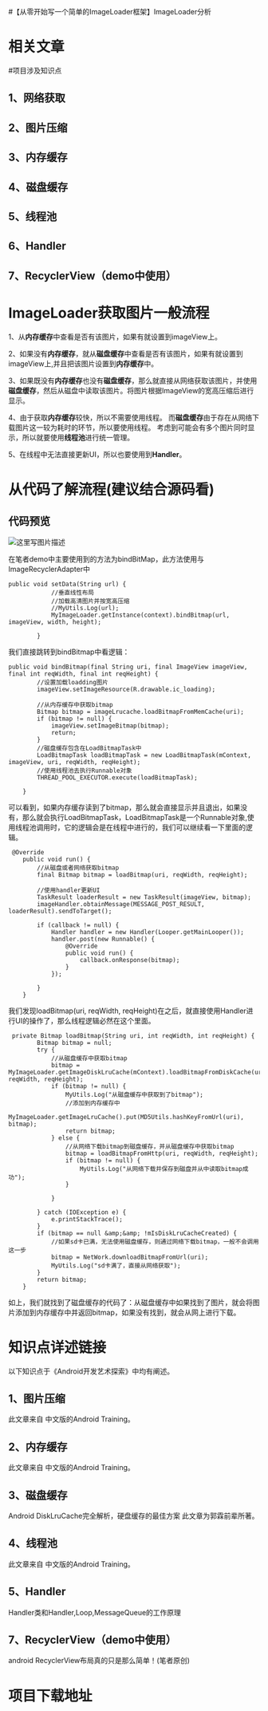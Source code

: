 #【从零开始写一个简单的ImageLoader框架】ImageLoader分析
# 相关文章







#项目涉及知识点

## 1、网络获取

## 2、图片压缩

## 3、内存缓存

## 4、磁盘缓存

## 5、线程池

## 6、Handler

## 7、RecyclerView（demo中使用）

# ImageLoader获取图片一般流程

1、从**内存缓存**中查看是否有该图片，如果有就设置到imageView上。

2、如果没有**内存缓存**，就从**磁盘缓存**中查看是否有该图片，如果有就设置到imageView上,并且把该图片设置到**内存缓存**中。

3、如果既没有**内存缓存**也没有**磁盘缓存**，那么就直接从网络获取该图片，并使用**磁盘缓存**，然后从磁盘中读取该图片。将图片根据ImageView的宽高压缩后进行显示。

4、由于获取**内存缓存**较快，所以不需要使用线程。 而**磁盘缓存**由于存在从网络下载图片这一较为耗时的环节，所以要使用线程。 考虑到可能会有多个图片同时显示，所以就要使用**线程池**进行统一管理。

5、在线程中无法直接更新UI，所以也要使用到**Handler**。

# 从代码了解流程(建议结合源码看)

## 代码预览

<img src="https://imgconvert.csdnimg.cn/aHR0cDovL2ltZy5ibG9nLmNzZG4ubmV0LzIwMTYwODEyMTUzOTA2NjAz" alt="这里写图片描述">

在笔者demo中主要使用到的方法为bindBitMap，此方法使用与ImageRecyclerAdapter中

```
public void setData(String url) {
            //垂直线性布局
            //加载高清图片并按宽高压缩
            //MyUtils.Log(url);
            MyImageLoader.getInstance(context).bindBitmap(url, imageView, width, height);

        }

```

我们直接跳转到bindBitmap中看逻辑：

```
public void bindBitmap(final String uri, final ImageView imageView, final int reqWidth, final int reqHeight) {
        //设置加载loadding图片
        imageView.setImageResource(R.drawable.ic_loading);

        //从内存缓存中获取bitmap
        Bitmap bitmap = imageLrucache.loadBitmapFromMemCache(uri);
        if (bitmap != null) {
            imageView.setImageBitmap(bitmap);
            return;
        }
        //磁盘缓存包含在LoadBitmapTask中
        LoadBitmapTask loadBitmapTask = new LoadBitmapTask(mContext, imageView, uri, reqWidth, reqHeight);
        //使用线程池去执行Runnable对象
        THREAD_POOL_EXECUTOR.execute(loadBitmapTask);

    }

```

可以看到，如果内存缓存读到了bitmap，那么就会直接显示并且退出，如果没有，那么就会执行LoadBitmapTask，LoadBitmapTask是一个Runnable对象,使用线程池调用时，它的逻辑会是在线程中进行的，我们可以继续看一下里面的逻辑。

```
 @Override
    public void run() {
        //从磁盘或者网络获取bitmap
        final Bitmap bitmap = loadBitmap(uri, reqWidth, reqHeight);

        //使用handler更新UI
        TaskResult loaderResult = new TaskResult(imageView, bitmap);
        imageHandler.obtainMessage(MESSAGE_POST_RESULT, loaderResult).sendToTarget();

        if (callback != null) {
            Handler handler = new Handler(Looper.getMainLooper());
            handler.post(new Runnable() {
                @Override
                public void run() {
                    callback.onResponse(bitmap);
                }
            });

        }
    }

```

我们发现loadBitmap(uri, reqWidth, reqHeight)在之后，就直接使用Handler进行UI的操作了，那么线程逻辑必然在这个里面。

```
 private Bitmap loadBitmap(String uri, int reqWidth, int reqHeight) {
        Bitmap bitmap = null;
        try {
            //从磁盘缓存中获取bitmap
            bitmap = MyImageLoader.getImageDiskLruCache(mContext).loadBitmapFromDiskCache(uri, reqWidth, reqHeight);
            if (bitmap != null) {
                MyUtils.Log("从磁盘缓存中获取到了bitmap");
                //添加到内存缓存中
                MyImageLoader.getImageLruCache().put(MD5Utils.hashKeyFromUrl(uri), bitmap);
                return bitmap;
            } else {
                //从网络下载bitmap到磁盘缓存，并从磁盘缓存中获取bitmap
                bitmap = loadBitmapFromHttp(uri, reqWidth, reqHeight);
                if (bitmap != null) {
                    MyUtils.Log("从网络下载并保存到磁盘并从中读取bitmap成功");
                }

            }

        } catch (IOException e) {
            e.printStackTrace();
        }
        if (bitmap == null &amp;&amp; !mIsDiskLruCacheCreated) {
            //如果sd卡已满，无法使用磁盘缓存，则通过网络下载bitmap，一般不会调用这一步
            bitmap = NetWork.downloadBitmapFromUrl(uri);
            MyUtils.Log("sd卡满了，直接从网络获取");
        }
        return bitmap;
    }

```

如上，我们就找到了磁盘缓存的代码了：从磁盘缓存中如果找到了图片，就会将图片添加到内存缓存中并返回bitmap，如果没有找到，就会从网上进行下载。

# 知识点详述链接

以下知识点于《Android开发艺术探索》中均有阐述。

## 1、图片压缩

此文章来自 中文版的Android Training。 

## 2、内存缓存

此文章来自 中文版的Android Training。 

## 3、磁盘缓存

Android DiskLruCache完全解析，硬盘缓存的最佳方案 此文章为郭霖前辈所著。 

## 4、线程池

此文章来自 中文版的Android Training。 

## 5、Handler

Handler类和Handler,Loop,MessageQueue的工作原理 

## 7、RecyclerView（demo中使用）

android RecyclerView布局真的只是那么简单！(笔者原创) 

# 项目下载地址


